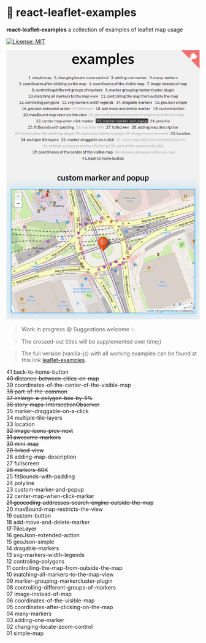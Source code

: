 # :maple_leaf: react-leaflet-examples
**react-leaflet-examples** a collection of examples of leaflet map usage

[![License: MIT](https://img.shields.io/badge/License-MIT-blue.svg)](https://opensource.org/licenses/MIT)

<img src="./src/data/leaflet.png">

> Work in progress :smiley: Suggestions welcome :bulb:.

> The crossed-out titles will be supplemented over time;)

> The full version (vanilla-js) with all working examples can be found at this link [leaflet-examples](https://github.com/tomik23/leaflet-examples).

41 back-to-home-button  
~~40 distance-between-cities-on-map~~  
39 coordinates-of-the-center-of-the-visible-map  
~~38 part-of-the-common~~  
~~37 enlarge-a-polygon-box-by-5%~~  
~~36 story-maps-IntersectionObserver~~  
35 marker-draggable-on-a-click  
34 multiple-tile-layers  
33 location  
~~32 image-icons-prev-next~~  
~~31 awesome-markers~~  
~~30 mini-map~~  
~~29 linked-view~~  
28 adding-map-description  
27 fullscreen  
~~26 markers-60K~~  
25 fitBounds-with-padding  
24 polyline  
23 custom-marker-and-popup  
22 center-map-when-click-marker  
~~21 geocoding-addresses-search-engine-outside-the-map~~   
20 maxBound-map-restricts-the-view  
19 custom-button  
18 add-move-and-delete-marker  
~~17 TileLayer~~  
16 geoJson-extended-action   
15 geoJson-simple  
14 dragable-markers  
13 svg-markers-width-legends  
12 controling-polygons  
11 controlling-the-map-from-outside-the-map  
10 matching-all-markers-to-the-map-view    
09 marker-grouping-markercluster-plugin  
08 controlling-different-groups-of-markers  
07 image-instead-of-map  
06 coordinates-of-the-visible-map  
05 coordinates-after-clicking-on-the-map  
04 many-markers  
03 adding-one-marker  
02 changing-locate-zoom-control  
01 simple-map  